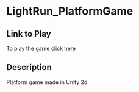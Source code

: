 # LightRun_PlatformGame
## Link to Play 
To play the game [click here](https://kwchen.itch.io/lightrun)
## Description
Platform game made in Unity 2d


